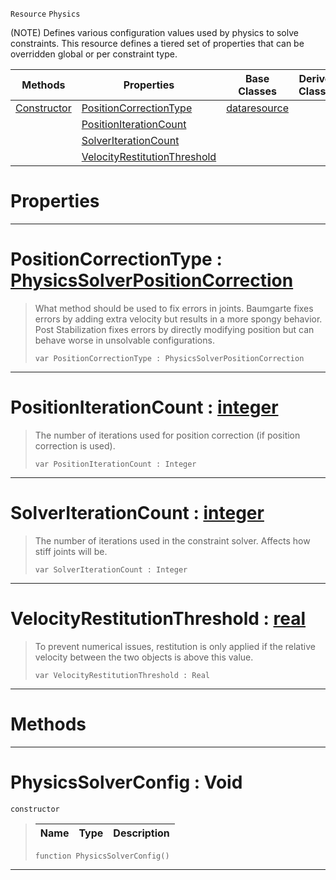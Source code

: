  `Resource` `Physics`



(NOTE) Defines various configuration values used by physics to solve constraints. This resource defines a tiered set of properties that can be overridden global or per constraint type.

|Methods|Properties|Base Classes|Derived Classes|
|---|---|---|---|
|[ Constructor](https://plasmaengine.github.io/PlasmaDocs/Plasma1/C++/code_reference/class_reference/physicssolverconfig.md#physicssolverconfig-void)|[ PositionCorrectionType](https://plasmaengine.github.io/PlasmaDocs/Plasma1/C++/code_reference/class_reference/physicssolverconfig.md#positioncorrectiontype-z)|[dataresource](https://plasmaengine.github.io/PlasmaDocs/Plasma1/C++/code_reference/class_reference/dataresource.md)| |
| |[ PositionIterationCount](https://plasmaengine.github.io/PlasmaDocs/Plasma1/C++/code_reference/class_reference/physicssolverconfig.md#positioniterationcount-z)| | |
| |[ SolverIterationCount](https://plasmaengine.github.io/PlasmaDocs/Plasma1/C++/code_reference/class_reference/physicssolverconfig.md#solveriterationcount-zer)| | |
| |[ VelocityRestitutionThreshold](https://plasmaengine.github.io/PlasmaDocs/Plasma1/C++/code_reference/class_reference/physicssolverconfig.md#velocityrestitutionthres)| | |


 #  Properties


---  
 #  PositionCorrectionType : [PhysicsSolverPositionCorrection](https://plasmaengine.github.io/PlasmaDocs/Plasma1/C++/code_reference/enum_reference.md#physicssolverpositioncorrection)

> What method should be used to fix errors in joints. Baumgarte fixes errors by adding extra velocity but results in a more spongy behavior. Post Stabilization fixes errors by directly modifying position but can behave worse in unsolvable configurations.
> ``` lang=cpp, name=Lightning
> var PositionCorrectionType : PhysicsSolverPositionCorrection


---  
 #  PositionIterationCount : [integer](https://plasmaengine.github.io/PlasmaDocs/Plasma1/C++/code_reference/lightning_base_types/integer.md)

> The number of iterations used for position correction (if position correction is used).
> ``` lang=cpp, name=Lightning
> var PositionIterationCount : Integer


---  
 #  SolverIterationCount : [integer](https://plasmaengine.github.io/PlasmaDocs/Plasma1/C++/code_reference/lightning_base_types/integer.md)

> The number of iterations used in the constraint solver. Affects how stiff joints will be.
> ``` lang=cpp, name=Lightning
> var SolverIterationCount : Integer


---  
 #  VelocityRestitutionThreshold : [real](https://plasmaengine.github.io/PlasmaDocs/Plasma1/C++/code_reference/lightning_base_types/real.md)

> To prevent numerical issues, restitution is only applied if the relative velocity between the two objects is above this value.
> ``` lang=cpp, name=Lightning
> var VelocityRestitutionThreshold : Real


---  
 #  Methods


---  
 #  PhysicsSolverConfig : Void

 `constructor`

> 
> |Name|Type|Description|
> |---|---|---|
> ``` lang=cpp, name=Lightning
> function PhysicsSolverConfig()
> ``` 


---  
 

 